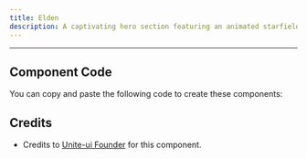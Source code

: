 ```yaml
---
title: Elden
description: A captivating hero section featuring an animated starfield and galaxy effects that create an immersive cosmic atmosphere, perfect for space-themed websites and stellar experiences.
---
```



---

## Component Code

You can copy and paste the following code to create these components:



## Credits

- Credits to [Unite-ui Founder](https://x.com/cmejia_dev) for this component.
